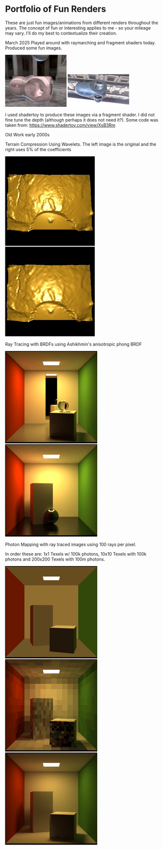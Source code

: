 # Portfolio of Fun Renders

These are just fun images/animations from different renders throughout the years. The concept of fun or interesting applies to me - so your mileage may vary. I'll do my best to contextualize their creation.

March 2025
 Played around with raymarching and fragment shaders today. Produced some fun images.

<img src="raymarchimage.png" width="200"> <img src="raymarchimage2.png" width="200">

I used shadertoy to produce these images via a fragment shader. I did not fine tune the depth (although perhaps it does not need it?).
Some code was taken from: https://www.shadertoy.com/view/XsB3Rm



Old Work early 2000s

Terrain Compression Using Wavelets. The left image is the original and the right uses 5% of the coefficients

<img src="wavelets/orig.jpg"> <img src="wavelets/cubic5.jpg">

Ray Tracing with BRDFs using Ashikhmin's anisotropic phong BRDF

<img src="brdf/brdf1.gif"> <img src="brdf/brdf2.gif">


Photon Mapping with ray traced images using 100 rays per pixel.

In order these are: 1x1 Texels w/ 100k photons, 10x10 Texels with 100k photons and 200x200 Texels with 100m photons.

<img src="photonmapping/1.gif"> <img src="photonmapping/2.gif"> <img src="photonmapping/10m.gif">


